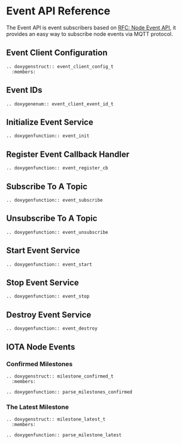# Event API Reference

The Event API is event subscribers based on [RFC: Node Event API](https://github.com/iotaledger/protocol-rfcs/pull/33), it provides an easy way to subscribe node events via MQTT protocol.

## Event Client Configuration

```{eval-rst}
.. doxygenstruct:: event_client_config_t
  :members:
```

## Event IDs

```{eval-rst}
.. doxygenenum:: event_client_event_id_t
```

## Initialize Event Service

```{eval-rst}
.. doxygenfunction:: event_init
```

## Register Event Callback Handler

```{eval-rst}
.. doxygenfunction:: event_register_cb
```

## Subscribe To A Topic

```{eval-rst}
.. doxygenfunction:: event_subscribe
```

## Unsubscribe To A Topic

```{eval-rst}
.. doxygenfunction:: event_unsubscribe
```

## Start Event Service

```{eval-rst}
.. doxygenfunction:: event_start
```

## Stop Event Service

```{eval-rst}
.. doxygenfunction:: event_stop
```

## Destroy Event Service

```{eval-rst}
.. doxygenfunction:: event_destroy
```

## IOTA Node Events

### Confirmed Milestones

```{eval-rst}
.. doxygenstruct:: milestone_confirmed_t
  :members:
```

```{eval-rst}
.. doxygenfunction:: parse_milestones_confirmed
```

### The Latest Milestone

```{eval-rst}
.. doxygenstruct:: milestone_latest_t
  :members:
```

```{eval-rst}
.. doxygenfunction:: parse_milestone_latest
```

